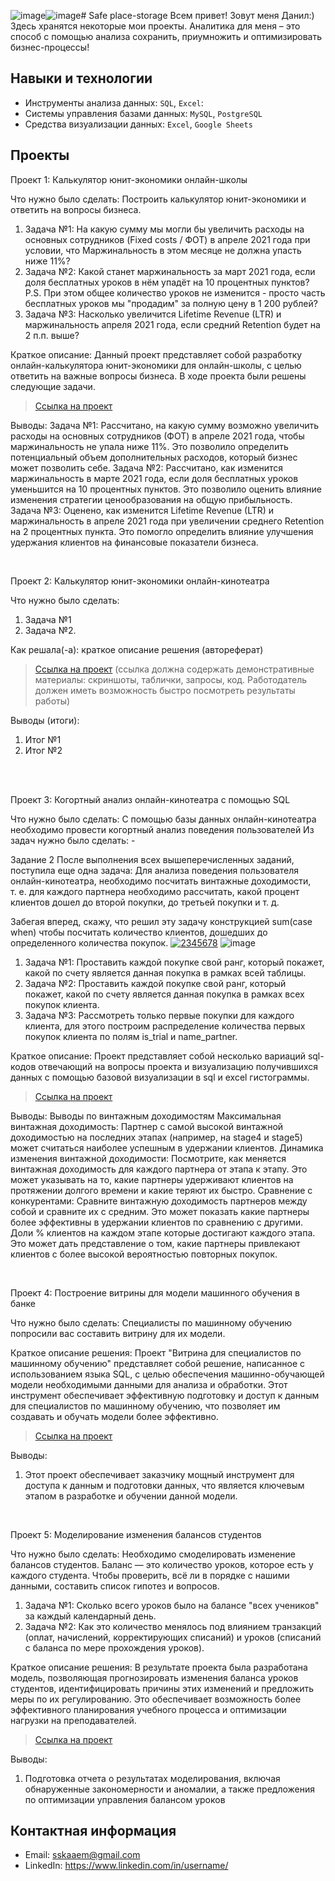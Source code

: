 ![image](https://github.com/Gerasimov-IT/Rabbit-engine/assets/146314877/bd80611c-3f8f-4f1f-9fdc-5fcc2cfec50a)![image](https://github.com/Gerasimov-IT/Rabbit-engine/assets/146314877/3bbaed65-d2d0-443f-9c5c-2c6fa4f95e55)# Safe place-storage
Всем привет! Зовут меня Данил:) Здесь хранятся некоторые мои проекты. Аналитика для меня – это способ с помощью анализа сохранить, приумножить и оптимизировать бизнес-процессы! 
## Навыки и технологии
- Инструменты анализа данных: ``SQL``, ``Excel``:  
- Системы управления базами данных: ``MySQL``, ``PostgreSQL``
- Средства визуализации данных: ``Excel``, ``Google Sheets``



## Проекты
<p> Проект 1: Калькулятор юнит-экономики онлайн-школы</p>
<p>Что нужно было сделать: Построить калькулятор юнит-экономики и ответить на вопросы бизнеса. <p>
<ol>
  <li>Задача №1: На какую сумму мы могли бы увеличить расходы на основных сотрудников (Fixed costs / ФОТ) в апреле 2021 года  при условии, что Маржинальность в этом месяце не должна упасть ниже 11%?</li>
  <li>Задача №2: Какой станет маржинальность за март 2021 года, если доля бесплатных уроков в нём упадёт на 10 процентных пунктов? P.S. При этом общее количество уроков не изменится - просто часть бесплатных уроков мы "продадим" за полную цену в 1 200 рублей?</li>
  <li>Задача №3: Насколько увеличится Lifetime Revenue (LTR) и маржинальность апреля 2021 года, если средний Retention будет на 2 п.п. выше?</li>
</ol>

<p>Краткое описание: Данный проект представляет собой разработку онлайн-калькулятора юнит-экономики для онлайн-школы, с целью ответить на важные вопросы бизнеса. В ходе проекта были решены следующие задачи. <p>


> <a href="https://docs.google.com/spreadsheets/d/1sxT2q_fEVvyiQb4PdNcVz2hCR_ZQz3MC/edit?usp=drive_link&ouid=115739838897832064564&rtpof=true&sd=true">Ссылка на проект</a>
  
<p> Выводы: 
Задача №1: Рассчитано, на какую сумму возможно увеличить расходы на основных сотрудников (ФОТ) в апреле 2021 года, чтобы маржинальность не упала ниже 11%. Это позволило определить потенциальный объем дополнительных расходов, который бизнес может позволить себе.
Задача №2: Рассчитано, как изменится маржинальность в марте 2021 года, если доля бесплатных уроков уменьшится на 10 процентных пунктов. Это позволило оценить влияние изменения стратегии ценообразования на общую прибыльность.
Задача №3: Оценено, как изменится Lifetime Revenue (LTR) и маржинальность в апреле 2021 года при увеличении среднего Retention на 2 процентных пункта. Это помогло определить влияние улучшения удержания клиентов на финансовые показатели бизнеса. <p>
<ol>
</ol>
<br> 

<p> Проект 2: Калькулятор юнит-экономики онлайн-кинотеатра</p>
<p>Что нужно было сделать:<p>
<ol>
  <li>Задача №1</li>
  <li>Задача №2.</li>
</ol>

<p>Как решала(-а): краткое описание решения (автореферат)<p>

> <a href="https://drive.google.com/drive/folders/11HcEeqniyrCMjuwHZ0GLysX0A2SEv-_x">Ссылка на проект</a>
 (ссылка должна содержать демонстративные материалы: скриншоты, таблички, запросы, код. Работодатель должен иметь возможность быстро посмотреть результаты работы)
 
<p>Выводы (итоги):<p>
<ol>
  <li>Итог №1</li>
  <li>Итог №2</li>
</ol>
<br> 

<br> 
<p> Проект 3: Когортный анализ онлайн-кинотеатра с помощью SQL</p>
<p>Что нужно было сделать: С помощью базы данных онлайн-кинотеатра необходимо провести когортный анализ поведения пользователей
Из задач нужно было сделать: -
 

Задание 2
После выполнения всех вышеперечисленных заданий, поступила еще одна задача: Для анализа поведения пользователя онлайн-кинотеатра, необходимо посчитать винтажные доходимости, т. е. 
для каждого партнера необходимо рассчитать, какой процент клиентов дошел до второй покупки, до третьей покупки и т. д.


Забегая вперед, скажу, что решил эту задачу конструкцией 
sum(case when)
чтобы посчитать количество клиентов, дошедших до определенного количества покупок.
<a href="https://ibb.co/P6K6cP8"><img src="https://i.ibb.co/P6K6cP8/2345678.jpg" alt="2345678" border="0"></a>
![image](https://github.com/Gerasimov-IT/Rabbit-engine/assets/146314877/ff3e5229-c20e-42c7-a9ca-d9925a8616fe)
<p>
<ol>
  <li>Задача №1: Проставить каждой покупке свой ранг, который покажет, какой по счету является данная покупка в рамках всей таблицы.</li>
  <li>Задача №2: Проставить каждой покупке свой ранг, который покажет, какой по счету является данная покупка в рамках всех покупок клиента.</li>
  <li>Задача №3: Рассмотреть только первые покупки для каждого клиента, для этого построим распределение количества первых покупок клиента по полям is_trial и name_partner.</li>
</ol>

<p>Краткое описание: Проект представляет собой несколько вариаций sql-кодов отвечающий на вопросы проекта и визуализацию получившихся данных с помощью базовой визуализации в sql и excel гистограммы. <p>
  
> <a href="https://docs.google.com/spreadsheets/d/1RaXUOhg-2wyJQLTPYWehb0cgJKqrDRJU/edit?usp=drive_link&ouid=115739838897832064564&rtpof=true&sd=true">Ссылка на проект</a>

  <p>Выводы: Выводы по винтажным доходимостям 
Максимальная винтажная доходимость: Партнер с самой высокой винтажной доходимостью на последних этапах (например, на stage4 и stage5) может считаться наиболее успешным в удержании клиентов.
Динамика изменения винтажной доходимости: Посмотрите, как меняется винтажная доходимость для каждого партнера от этапа к этапу. Это может указывать на то, какие партнеры удерживают клиентов на протяжении долгого времени и какие теряют их быстро.
Сравнение с конкурентами: Сравните винтажную доходимость партнеров между собой и сравните их с средним. Это может показать какие партнеры более эффективны в удержании клиентов по сравнению с другими.
Доли % клиентов на каждом этапе которые достигают каждого этапа. Это может дать представление о том, какие партнеры привлекают клиентов с более высокой вероятностью повторных покупок.
<p>

<br> 
<p>Проект 4: Построение витрины для модели машинного обучения в банке </p> 
<p>Что нужно было сделать: Специалисты по машинному обучению попросили вас составить витрину для их модели.<p>
  
<p>Краткое описание решения: Проект "Витрина для специалистов по машинному обучению" представляет собой решение, написанное с использованием языка SQL, с целью обеспечения машинно-обучающей модели необходимыми данными для анализа и обработки. Этот инструмент обеспечивает эффективную подготовку и доступ к данным для специалистов по машинному обучению, что позволяет им создавать и обучать модели более эффективно. <p>

> <a href="https://docs.google.com/spreadsheets/d/1N7za1OKxMamXknpyEy-AoJ7ZbzHxJZkZ/edit?usp=drive_link&ouid=115739838897832064564&rtpof=true&sd=true">Ссылка на проект</a>
  
 <p>Выводы:<p>
<ol>
  <li>Этот проект обеспечивает заказчику мощный инструмент для доступа к данным и подготовки данных, что является ключевым этапом в разработке и обучении данной модели.</li>
</ol>
<br> 


<p>Проект 5: Моделирование изменения балансов студентов</p> 
<p>Что нужно было сделать:  Необходимо смоделировать изменение балансов студентов. Баланс — это количество уроков, которое есть у каждого студента. 
Чтобы проверить, всё ли в порядке с нашими данными, составить список гипотез и вопросов. <p>
<ol>
  <li>Задача №1: Сколько всего уроков было на балансе "всех учеников" за каждый календарный день.</li>
  <li>Задача №2: Как это количество менялось под влиянием транзакций (оплат, начислений, корректирующих списаний) и уроков (списаний с баланса по мере прохождения уроков).</li>
</ol>

<p>Краткое описание решения: В результате проекта была разработана модель, позволяющая прогнозировать изменения баланса уроков студентов, идентифицировать причины этих изменений и предложить меры по их регулированию. Это обеспечивает возможность более эффективного планирования учебного процесса и оптимизации нагрузки на преподавателей.<p>

> <a href="https://docs.google.com/spreadsheets/d/1E3IkCN18OFAXeu0RdA9Yo8PYV166Z-jC/edit?usp=drive_link&ouid=115739838897832064564&rtpof=true&sd=true">Ссылка на проект</a>
 
 <p>Выводы:<p>
<ol>
  <li>Подготовка отчета о результатах моделирования, включая обнаруженные закономерности и аномалии, а также предложения по оптимизации управления балансом уроков</li>
</ol>

## Контактная информация
- Email: sskaaem@gmail.com
- LinkedIn: https://www.linkedin.com/in/username/
